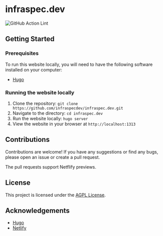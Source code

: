 # infraspec.dev

![GitHub Action Lint](https://github.com/infraspecdev/infraspec.dev/actions/workflows/lint.yml/badge.svg?event=push)

## Getting Started

### Prerequisites

To run this website locally, you will need to have the following software installed on your computer:

- [Hugo](https://gohugo.io/getting-started/installing/)

### Running the website locally

1. Clone the repository: `git clone https://github.com/infraspecdev/infraspec.dev.git`
2. Navigate to the directory: `cd infraspec.dev`
3. Run the website locally: `hugo server`
4. View the website in your browser at `http://localhost:1313`

## Contributions

Contributions are welcome! If you have any suggestions or find any bugs, please open an issue or create a pull request.

The pull requests support Netflify previews.

## License

This project is licensed under the [AGPL License](LICENSE).

## Acknowledgements

- [Hugo](https://gohugo.io/)
- [Netlify](https://www.netlify.com/)
